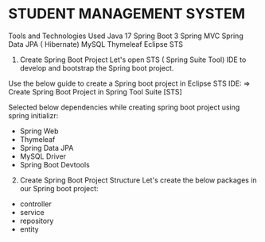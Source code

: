 # STUDENT MANAGEMENT SYSTEM
Tools and Technologies Used
Java 17
Spring Boot 3
Spring MVC
Spring Data JPA ( Hibernate)
MySQL
Thymeleaf
Eclipse STS
1. Create Spring Boot Project
Let's open STS ( Spring Suite Tool) IDE to develop and bootstrap the Spring boot project.

Use the below guide to create a Spring boot project in Eclipse STS IDE: 
=> Create Spring Boot Project in Spring Tool Suite [STS]

Selected below dependencies while creating spring boot project using spring initializr:
- Spring Web
- Thymeleaf
- Spring Data JPA
- MySQL Driver
- Spring Boot Devtools
2. Create Spring Boot Project Structure
Let's create the below packages in our Spring boot project:
- controller
- service
- repository
- entity
